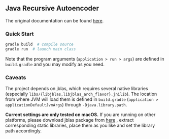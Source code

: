 ## Java Recursive Autoencoder

The original documentation can be found [here](https://github.com/sancha/jrae).


### Quick Start

```bash
gradle build  # compile source
gradle run  # launch main class 
```

Note that the program arguments (`application > run > args`) are defined in `build.gradle` and you may modify as you need.


### Caveats

The project depends on jblas, which requires several native libraries (especially `libs/{libjblas,libjblas_arch_flavor}.jnilib`). The location from where JVM will load them is defined in `build.gradle` (`application > applicationDefaultJvmArgs`) through `-Djava.library.path`. 

**Current settings are only tested on macOS.** If you are running on other platforms, please download jblas package from [here](https://github.com/downloads/mikiobraun/jblas/jblas-1.2.0.jar) , extract corresponding static libraries, place them as you like and set the library path accordingly.
